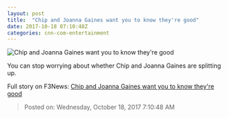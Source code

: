 ```yaml
---
layout: post
title:  "Chip and Joanna Gaines want you to know they're good"
date: 2017-10-18 07:10:48Z
categories: cnn-com-entertainment
---
```


![Chip and Joanna Gaines want you to know they're good](http://cdn.cnn.com/cnnnext/dam/assets/170926085517-chip-and-joanna-gaines-super-tease.jpg)

You can stop worrying about whether Chip and Joanna Gaines are splitting up.


Full story on F3News: [Chip and Joanna Gaines want you to know they're good](http://www.f3nws.com/n/mcuWpF)

> Posted on: Wednesday, October 18, 2017 7:10:48 AM
